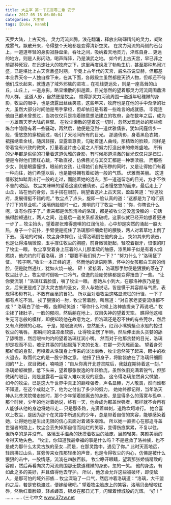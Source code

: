 ```yaml
---
title: 大主宰 第一千五百零二章 安宁
date: 2017-05-18 06:00:04
categories: 大主宰
tags: [Duke, Hannb]
---
```


天罗大陆，上古天宫。
灵力河流奔腾，浪花翻涌，释放出磅礴精纯的灵力，凝聚成雾气，飘散开来，令得整个天地都是变得清新空灵。
在灵力河流的两侧的石台上，一道道年轻的身影寂静盘坐，吞吐之间，吸纳着天地灵力，淬炼自身...
更远的地方，则是人影闪动，喝声阵阵，乃是演武之地。
如今的上古天宫，早已非之前那种死寂，在迅速壮大的牧府之下，这里再度焕发了勃勃生机，甚至那种热闹兴盛，已是堪比上古天宫鼎盛时期。
毕竟上古年代的天宫，威名虽说显赫，但那基本全靠天帝一人独自撑下来，在其下面，各殿殿主虽然都是天骄人物，但却还不待他们成长起来，就遭遇了域外邪族的进攻...
在视线更远处，则是一座高耸的山丘，山丘上，一道身影，略显懒散的斜趟着，目光悠然的望着那灵力河流周围鼎沸的人群。
这道人影，自然便是牧尘。
瞧得那灵力河流周围一道道年轻稚嫩的身影，牧尘的眼中，也是流露出丝丝笑意，这些年来，牧府也是在他的手中渐渐的壮大，虽然大部分时间他是甩手掌柜，但却依旧是有着一些难言的成就感。
毕竟连他自己都未曾想过，当初仅仅只是抱着随意想法建立的牧府，会在数年之后，成为一方雄霸天罗大陆的巨擘。
在牧尘懒散的望着这一切时，忽然发现远处的那些修炼台中隐隐有着一些骚动，再然后，他便是见到一道优雅倩影，犹如闲庭信步一般，慢悠悠的穿梭而过，吸引了天地间所有的目光。
那道倩影，身着黑色衣裙，裙摆绣着金线，随风轻摆，显露着尊贵，勾勒着迷人曲线，那精致的脸颊，同样是带着饶有兴致的微笑，打量着这片由心爱之人所努力打造出来的修炼盛地。
所有的少年都是偷偷的打量着这道优雅的身影，有时候那道清澈的目光仅仅只是扫过，便是令得他们面红心跳，不敢直视，仿佛目光与其交汇都是一种亵渎般。
而那些少女，则是眼露憧憬，眼前的女孩，让得她们自惭形秽的同时，又是让得她们有着一种向往，她们希望以后，也是能够拥有着如她一般的气质。
优雅而美丽。
这道倩影犹如踏青出行一般的走过，而随着她的远去，那一道道留恋的目光，方才不依不舍的收回。
牧尘笑眯眯的望着这道优雅倩影，后者慢悠悠的而来，最后走上了山丘，站在他的身旁，玉手搭在眼前，眺望着这片上古天宫，盈盈笑道：“你这牧府，发展得挺不错的呢。”
牧尘点了点头，旋即一脸认真的道：“这都是为了咱们孩子打下的基业呢。”
洛璃俏脸顿时一红，羞嗔的盯了牧尘一眼：“你，你瞎说什么呢，谁有你孩子了。”
素来都是优雅清冷的洛璃，都是被牧尘这没羞没臊的一句话搞得脸颊通红，两人之间，连最后一道关系都没破呢，这家伙就已经开始想着更进一步了...
牧尘抬头，望着那张难得羞嗔的红润俏脸，心中却是突然的涌起一股火热，身子一个前扑，手臂便是揽住了洛璃那纤细柔韧的腰肢，两人对着草地上倒了下去。
落地的时候，牧尘身体摔倒，让得洛璃倒在他的身上。
突如其来的袭击，也是让得洛璃微惊，玉手撑住牧尘的胸膛，前身微微挺起，轻咬着银牙，恨恨的盯了牧尘一眼。
牧尘享受着身上压着的人儿那柔软的触感，漆黑眸子似是有着火焰燃烧，他灼灼的盯着洛璃，道：“那要不我们努力一下？”
“努力什么？”洛璃怔了怔。
“孩子啊。”牧尘一本正经的道。
然而他的话语刚落，怀中的女孩那白玉般的俏脸，便是陡然通红，犹如火烧一般。
砰！
紧接着，洛璃那手肘便是狠狠的落在了牧尘肚子上，牧尘顿时倒吸一口冷气，俊逸的脸庞仿佛都是变得扭曲了一些。
“让你耍流氓！”洛璃红着脸蛋，嗔了牧尘一眼。
想她从小到大，在那洛神族乃是皇女，后来更是成了那太灵古族的圣女，旁人与她说话，皆是慑于其容颜与气质，表现得彬彬有礼，不敢有丝毫的冒犯。
所以面对着牧尘这略显流氓的行径，一下子都有点吃不消。
挨了狠狠的一肘，牧尘苦着脸，叫屈道：“对自家老婆耍流氓都不成？”
洛璃白了他一眼，旋即轻笑道：“等你什么时候上洛神族提亲了再说吧。”
牧尘揉了揉肚子，一脸的郁闷，然后躺在地上，双目失神的望着天空。
瞧得他这幅生无可恋般的模样，即便知晓他在故意为之，但洛璃还是忍不住的有些莞尔，然后又有点微微的心疼。
于是，她眼波流转，忽然低头，红润小嘴蜻蜓点水般的掠过牧尘的嘴唇。
那瞬间的温凉柔软感，让得牧尘愣了半晌，然后伸出舌头贪婪的舔了舔嘴唇，然后眼神灼灼的望着洛璃红润小嘴。
然而对于他那贪婪的目光，洛璃却是视而不见，若无其事的捋起飘落下来的长发，在那一旁优雅而坐。
望着身旁那纤细的身影，再嗅着从洛璃身上传来的淡淡幽香，牧尘忽然笑了起来，眼中的欲火退去，取而代之的是一股宁静之意。
他扭了扭身子，将脑袋放在了洛璃纤细圆润的**上，双目微闭，喃喃道：“自从你离开北苍灵院后，我就在期待着这一刻。”
洛璃娇躯微颤，低下头来，望着那张俊逸的年轻脸庞，虽然依旧充满着锐气，但那微闭的眼目，则是显露着一丝常人难以发现的疲惫。
这令得洛璃忽然鼻尖微酸，如今的牧尘，已是这大千世界中真正的巅峰强者，声名显赫，万人敬畏，然而谁都不知道，在这个成就之下，他为之付出了多少的努力。
她始终都记得，当年洛天神从北苍灵院带走她时，那个少年望着她离去的身影，是显得多么的落寞与孤单...
那个时候，少年的他对着她说，终有一天，他会成为那盖世强者，那样就不会再有人能够从他的身边将她带走...
只是那条路，充满着棘刺，道路坎坷难行。
她会喜欢上牧尘，是因为那个在灵路中所遇见的少年，总是带着自信的笑容，能够感染着她，让得她也是生出无限的信心去面对着诸多艰难。
所以她一直担心在那追寻盖世强者的路上，牧尘会丢失掉那自信而灿烂的笑容，变得伤痕累累，不复以往。
但所幸的是并没有。
洛璃玉手温柔的抚摸着牧尘的脸庞，展颜轻笑，笑颜美丽的令得天地失色。
“牧尘，你知道我最幸福的事是什么吗？不是拯救了洛神族，也不是成为那什么太灵古族的圣女...而是，在那灵路中，遇见了你。”
此时天高地远，轻风拂过山头，耳旁传来女孩那轻柔的声音，也是令得牧尘的内心，仿佛是被什么狠狠的击中，一股情感，流淌在四肢百骸。
牧尘睁开眼睛，望着那张娇俏精致的容颜，然后再看向灵力河流周围那无数道稚嫩的身影，忽的一笑。
他的身边，有如此之多的美好，并且值得他去守护。
所以，他怎会允许这些被破坏，即便敌人，是那可怕的域外邪族...
牧尘深吸了一口气，然后冲着洛璃道：“洛璃，大千盟约之后，若是安稳渡过，便嫁给我吧。”
望着牧尘脸庞上的笑容，洛璃贝齿轻咬红唇，然后红着脸颊，轻点螓首，银发在那日光下，闪耀着倾城般的光辉。
“好！”
......
......
(三七中文 www.37zw.net